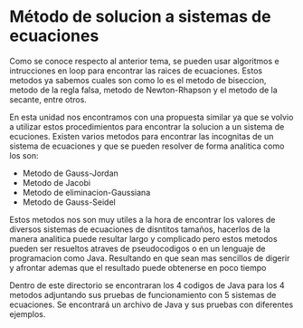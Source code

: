 # Método de solucion a sistemas de ecuaciones

Como se conoce respecto al anterior tema, se pueden usar algoritmos e intrucciones en loop para encontrar las raices de ecuaciones.
Estos metodos ya sabemos cuales son como lo es el metodo de biseccion, metodo de la regla falsa, metodo de Newton-Rhapson y el metodo de la secante, entre otros.

En esta unidad nos encontramos con una propuesta similar ya que se volvio a utilizar estos procedimientos para encontrar la solucion a un sistema de ecuciones.
Existen varios metodos para encontrar las incognitas de un sistema de ecuaciones y que se pueden resolver de forma analitica como los son:
  * Metodo de Gauss-Jordan
  * Metodo de Jacobi
  * Metodo de eliminacion-Gaussiana
  * Metodo de Gauss-Seidel

Estos metodos nos son muy utiles a la hora de encontrar los valores de diversos sistemas de ecuaciones de disntitos tamaños, hacerlos de la manera analitica puede resultar largo y complicado pero
estos metodos pueden ser resueltos atraves de pseudocodigos o en un lenguaje de programacion como Java. Resultando en que sean mas sencillos de digerir y afrontar ademas que el resultado puede
obtenerse en poco tiempo

Dentro de este directorio se encontraran los 4 codigos de Java para los 4 metodos adjuntando sus pruebas de funcionamiento con 5 sistemas de ecuaciones.
Se encontrará un archivo de Java y sus pruebas con diferentes ejemplos.
